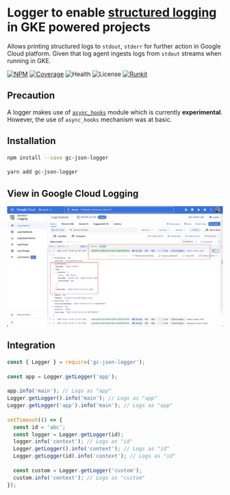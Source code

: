 # Logger to enable [structured logging](https://cloud.google.com/logging/docs/structured-logging) in GKE powered projects

Allows printing structured logs to `stdout`, `stderr` for further action in Google Cloud platform. Given that log agent ingests logs from `stdout` streams when running in GKE.

[![NPM](https://badgen.net/npm/v/gc-json-logger)](https://www.npmjs.com/gc-json-logger)
[![Coverage](https://codecov.io/gh/igrek8/gc-json-logger/branch/main/graph/badge.svg)](https://codecov.io/gh/igrek8/gc-json-logger)
![Health](https://badgen.net/github/checks/igrek8/gc-json-logger)
![License](https://badgen.net/github/license/igrek8/gc-json-logger)
[![Runkit](https://badgen.net/badge/runkit/playground/cyan)](https://npm.runkit.com/gc-json-logger)

## Precaution

A logger makes use of [`async_hooks`](https://nodejs.org/api/async_hooks.html#async-hooks) module which is currently **experimental**. However, the use of `async_hooks` mechanism was at basic.

## Installation

```bash
npm install --save gc-json-logger

yarn add gc-json-logger
```

## View in Google Cloud Logging

![Google Cloud Logging](./media/google-cloud-logging.png)

## Integration

```ts
const { Logger } = require('gc-json-logger');

const app = Logger.getLogger('app');

app.info('main'); // Logs as "app"
Logger.getLogger().info('main'); // Logs as "app"
Logger.getLogger('app').info('main'); // Logs as "app"

setTimeout(() => {
  const id = 'abc';
  const logger = Logger.getLogger(id);
  logger.info('context'); // Logs as "id"
  Logger.getLogger().info('context'); // Logs as "id"
  Logger.getLogger(id).info('context'); // Logs as "id"

  const custom = Logger.getLogger('custom');
  custom.info('context'); // Logs as "custom"
});
```
